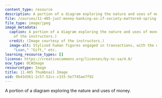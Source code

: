 ```yaml
---
content_type: resource
description: A portion of a diagram exploring the nature and uses of money.
file: /courses/11-405-just-money-banking-as-if-society-mattered-spring-2021/0b43d3612c5752ccc3335e7745ae7f92_11-405s21-th.png
file_type: image/jpeg
image_metadata:
  caption: A portion of a diagram exploring the nature and uses of money. (Image courtesy
    of the instructors.)
  credit: (Image courtesy of the instructors.)
  image-alt: Stylized human figures engaged in transactions, with the words "Buy,"
    "Loan," "Gift," etc.
learning_resource_types: []
license: https://creativecommons.org/licenses/by-nc-sa/4.0/
ocw_type: OCWImage
resourcetype: Image
title: 11.405 Thumbnail Image
uid: 0b43d361-2c57-52cc-c333-5e7745ae7f92
---
```

A portion of a diagram exploring the nature and uses of money.